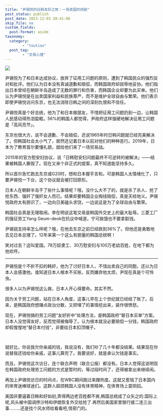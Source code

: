 ```yaml
---
title: "尹锡悦的日韩友好之旅：一场卖国的闹剧"
post_status: publish
post_date: 2023-12-03 20:41:06
skip_file: no
custom_fields: 
  post-format: aside
taxonomy:
  category:
        - "toutiao"
  post_tag:
        - "交易心理"
---
```


![](https://cdn.fendou.la/funstoutiao/2023/03/korean-politician-hands-money-to-japanes-1024x1024-90041561.png)

尹锡悦为了和日本达成协议，放弃了征用工问题的原则，遭到了韩国民众的强烈反对和批评。他们认为日本没有真诚道歉和赔偿，而韩国政府却屈辱地妥协。他们指出日本曾经在朝鲜半岛造成了无数的罪行和伤害，而韩国企业却要为此买单。他们认为尹锡悦是在出卖国家利益和民族尊严，而不是维护全球自由与繁荣。他们表示即使尹锡悦访问东京，也无法消除日韩之间的深刻仇恨和不信任。

尹锡悦真是个好总统，他为了和日本做朋友，不惜把征用工问题扔到一边，让韩国人民感动得热泪盈眶。56%的韩国人都觉得，尹政府这样强硬地解决征用工问题是「高风亮节」。

东京也很大方，说不会道歉、不会赔偿，还说1965年时日韩问题就已经完美解决了。但韩国社会太小气了，居然还记着日本以前对他们的种种恶行。2019年，日本为了教育首尔要懂礼貌，就给他们来了一场贸易战。

2015年的官方慰安妇协议，说「日韩慰安妇问题最终不可逆转的被解决」——结果被韩国人撕毁了。现在又来个非正式的提案，真不知道能坚持多久。

所以首尔急忙跑去东京或G20时，想和日本握手言和。可是韩国人太情绪化了，只要尹锡悦一下台，这个协议就会被打回原形。

日本人在朝鲜半岛干了些什么事情呢？哦，没什么大不了的，就是杀了杀人、抢了抢东西、强奸了强奸女人而已。结果却要韩国企业掏钱赔偿，真是天经地义。尹锡悦政府太有胆识了，一边向日美磕头求饶，一边说这是为了全球自由与繁荣。

韩国社会真是无理取闹。李在明说这笔交易是韩国外交史上的最大耻辱。三菱工厂的强征劳工Yang Geum-deok在抗议中喊道，宁可挨饿也不要拿脏钱。

尹锡锐支持率怎么样呢？哦，在他去东京之前已经跌到36%了。但他还是勇敢地去见日本总理了。12年来第一个这么有胆量的韩国总统啊！

笑对过去？这叫爱国。78万奴隶工、30万慰安妇与100万老幼百姓，在地下都为他欢呼。

* * *

尹锡悦是个不折不扣的韩奸，他为了讨好日本人，不惜出卖自己的同胞，还以为日本人会感激他。谁知道日本人根本不买账，反而嫌弃他太烦，尹现在真是个可怜虫。

很多人以为尹锡悦这么做，日本人开心得要命。其实不然。

因为关于劳工问题，站在日本人角度，这事儿早在上个世纪就已经结了账了。后来，是韩国政府想赚点政治分数，又把埋了的事情挖出来，装作很愤怒。

现在，尹锡悦搞的劳工问题“友好折中”处理方法，是韩国政府“替日本买单”方案。日本人没觉得友好，反而觉得被侮辱了。认为根本就没必要赔偿一分钱，韩国政府却假惺惺地”替日本付钱”，非要给日本扣顶帽子。

 

就好比，你说我欠你亲戚的钱，我说没有，我们吵了几十年都没结果。结果现在你说替我还钱给你亲戚，这事儿算完了。我要说好，就是承认欠钱是事实。

而且，尹锡悦这次访日，连个联合声明（联合公报）都没有。日本人觉得这说明现在韩国政府处理劳工问题的方式是暂时的，等过段时间了，还得被拿出来继续闹。

再加上尹锡悦访日的时间点，在WBC期间跑过来蹭热度。这就又惹恼了日本国内的体育迷棒球迷们。这群人超烦韩国人没有体育精神，在体育场上耍阴招。

美国非要逼着日韩和好如初,弄得两边老百姓都不爽,韩国总统成了众矢之的.国际上呢,风头被中国调停沙特和伊朗恢复外交给抢了.再然后美国家里银行接二连三出事………还是找个风水师给看看吧,怪邪门的。
